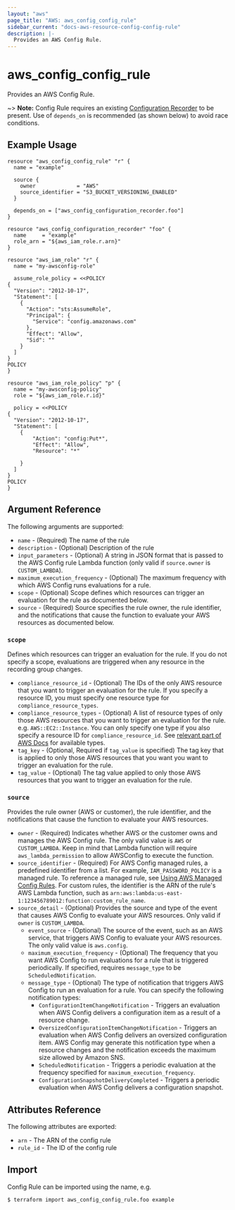 ```yaml
---
layout: "aws"
page_title: "AWS: aws_config_config_rule"
sidebar_current: "docs-aws-resource-config-config-rule"
description: |-
  Provides an AWS Config Rule.
---
```


# aws\_config\_config\_rule

Provides an AWS Config Rule.

~> **Note:** Config Rule requires an existing [Configuration Recorder](/docs/providers/aws/r/config_configuration_recorder.html) to be present. Use of `depends_on` is recommended (as shown below) to avoid race conditions.

## Example Usage

```
resource "aws_config_config_rule" "r" {
  name = "example"

  source {
    owner             = "AWS"
    source_identifier = "S3_BUCKET_VERSIONING_ENABLED"
  }

  depends_on = ["aws_config_configuration_recorder.foo"]
}

resource "aws_config_configuration_recorder" "foo" {
  name     = "example"
  role_arn = "${aws_iam_role.r.arn}"
}

resource "aws_iam_role" "r" {
  name = "my-awsconfig-role"

  assume_role_policy = <<POLICY
{
  "Version": "2012-10-17",
  "Statement": [
    {
      "Action": "sts:AssumeRole",
      "Principal": {
        "Service": "config.amazonaws.com"
      },
      "Effect": "Allow",
      "Sid": ""
    }
  ]
}
POLICY
}

resource "aws_iam_role_policy" "p" {
  name = "my-awsconfig-policy"
  role = "${aws_iam_role.r.id}"

  policy = <<POLICY
{
  "Version": "2012-10-17",
  "Statement": [
  	{
  		"Action": "config:Put*",
  		"Effect": "Allow",
  		"Resource": "*"

  	}
  ]
}
POLICY
}
```

## Argument Reference

The following arguments are supported:

* `name` - (Required) The name of the rule
* `description` - (Optional) Description of the rule
* `input_parameters` - (Optional) A string in JSON format that is passed to the AWS Config rule Lambda function (only valid if `source.owner` is `CUSTOM_LAMBDA`).
* `maximum_execution_frequency` - (Optional) The maximum frequency with which AWS Config runs evaluations for a rule.
* `scope` - (Optional) Scope defines which resources can trigger an evaluation for the rule as documented below.
* `source` - (Required) Source specifies the rule owner, the rule identifier, and the notifications that cause
	the function to evaluate your AWS resources as documented below.

### `scope`

Defines which resources can trigger an evaluation for the rule.
If you do not specify a scope, evaluations are triggered when any resource in the recording group changes.

* `compliance_resource_id` - (Optional) The IDs of the only AWS resource that you want to trigger an evaluation for the rule.
	If you specify a resource ID, you must specify one resource type for `compliance_resource_types`.
* `compliance_resource_types` - (Optional) A list of resource types of only those AWS resources that you want to trigger an
	evaluation for the rule. e.g. `AWS::EC2::Instance`. You can only specify one type if you also specify
	a resource ID for `compliance_resource_id`. See [relevant part of AWS Docs](http://docs.aws.amazon.com/config/latest/APIReference/API_ResourceIdentifier.html#config-Type-ResourceIdentifier-resourceType) for available types.
* `tag_key` - (Optional, Required if `tag_value` is specified) The tag key that is applied to only those AWS resources that you want you
	want to trigger an evaluation for the rule.
* `tag_value` - (Optional) The tag value applied to only those AWS resources that you want to trigger an evaluation for the rule.

### `source`

Provides the rule owner (AWS or customer), the rule identifier, and the notifications that cause the function to evaluate your AWS resources.

* `owner` - (Required) Indicates whether AWS or the customer owns and manages the AWS Config rule.
	The only valid value is `AWS` or `CUSTOM_LAMBDA`. Keep in mind that Lambda function will require `aws_lambda_permission` to allow AWSConfig to execute the function.
* `source_identifier` - (Required) For AWS Config managed rules, a predefined identifier from a list. For example,
	`IAM_PASSWORD_POLICY` is a managed rule. To reference a managed rule, see [Using AWS Managed Config Rules](http://docs.aws.amazon.com/config/latest/developerguide/evaluate-config_use-managed-rules.html).
	For custom rules, the identifier is the ARN of the rule's AWS Lambda function, such as `arn:aws:lambda:us-east-1:123456789012:function:custom_rule_name`.
* `source_detail` - (Optional) Provides the source and type of the event that causes AWS Config to evaluate your AWS resources. Only valid if `owner` is `CUSTOM_LAMBDA`.
	* `event_source` - (Optional) The source of the event, such as an AWS service, that triggers AWS Config
		to evaluate your AWS resources. The only valid value is `aws.config`.
	* `maximum_execution_frequency` - (Optional) The frequency that you want AWS Config to run evaluations for a rule that
		is triggered periodically. If specified, requires `message_type` to be `ScheduledNotification`.
	* `message_type` - (Optional) The type of notification that triggers AWS Config to run an evaluation for a rule. You can specify the following notification types:
	    * `ConfigurationItemChangeNotification` - Triggers an evaluation when AWS
	    	Config delivers a configuration item as a result of a resource change.
	    * `OversizedConfigurationItemChangeNotification` - Triggers an evaluation
	    	when AWS Config delivers an oversized configuration item. AWS Config may
	    	generate this notification type when a resource changes and the notification
	    	exceeds the maximum size allowed by Amazon SNS.
	    * `ScheduledNotification` - Triggers a periodic evaluation at the frequency
	    	specified for `maximum_execution_frequency`.
	    * `ConfigurationSnapshotDeliveryCompleted` - Triggers a periodic evaluation
	    	when AWS Config delivers a configuration snapshot.

## Attributes Reference

The following attributes are exported:

* `arn` - The ARN of the config rule
* `rule_id` - The ID of the config rule

## Import

Config Rule can be imported using the name, e.g.

```
$ terraform import aws_config_config_rule.foo example
```
